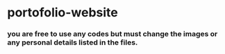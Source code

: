 # portofolio-website
### you are free to use any codes but must change the images or any personal details listed in the files.
